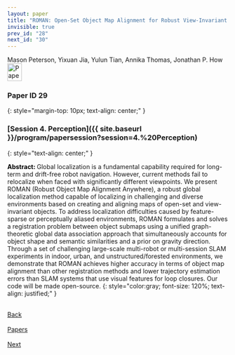 ```yaml
---
layout: paper
title: "ROMAN: Open-Set Object Map Alignment for Robust View-Invariant Global Localization"
invisible: true
prev_id: "28"
next_id: "30"
---
```

<div class="paper-authors">
  <div class="paper-author-box">
    <div class="paper-author-name">Mason Peterson, Yixuan Jia, Yulun Tian, Annika Thomas, Jonathan P. How</div>
    <div class="paper-author-uni"></div>
  </div>
</div>

<div class="paper-pdf">
  <div>
    <a href="https://www.roboticsproceedings.org/rss21/p029.pdf" title="Download PDF" target="_blank">
      <img src="{{ site.baseurl }}/images/paper_link_cardinal_red.png" alt="Paper PDF" width="33" height="40" />
    </a>
  </div>
</div>

### Paper ID 29
{: style="margin-top: 10px; text-align: center;" }

### [Session 4. Perception]({{ site.baseurl }}/program/papersession?session=4.%20Perception)
{: style="text-align: center;" }

<b style="color: black;">Abstract: </b>Global localization is a fundamental capability required for long-term and drift-free robot navigation. However, current methods fail to relocalize when faced with significantly different viewpoints. We present ROMAN (Robust Object Map Alignment Anywhere), a robust global localization method capable of localizing in challenging and diverse environments based on creating and aligning maps of open-set and view-invariant objects. To address localization difficulties caused by feature-sparse or perceptually aliased environments, ROMAN formulates and solves a registration problem between object submaps using a unified graph-theoretic global data association approach that simultaneously accounts for object shape and semantic similarities and a prior on gravity direction. Through a set of challenging large-scale multi-robot or multi-session SLAM experiments in indoor, urban, and unstructured/forested environments, we demonstrate that ROMAN achieves higher accuracy in terms of object map alignment than other registration methods and lower trajectory estimation errors than SLAM systems that use visual features for loop closures. Our code will be made open-source.
{: style="color:gray; font-size: 120%; text-align: justified;" }

<div class="paper-menu">
  <div class="paper-menu-inner">
    <a href="{{ site.baseurl }}/program/papers/28/" title="Previous Paper">
            <div class="paper-menu-icon">
                <i class="fa fa-chevron-left"></i><br>
                <span class="paper-menu-label">Back</span>
            </div>
        </a>
    <a href="{{ site.baseurl }}/program/papers" title="All Papers">
      <div class="paper-menu-icon">
        <i class="fa fa-list"></i><br>
        <span class="paper-menu-label">Papers</span>
      </div>
    </a>
    <a href="{{ site.baseurl }}/program/papers/30/" title="Next Paper">
            <div class="paper-menu-icon">
                <i class="fa fa-chevron-right"></i><br>
                <span class="paper-menu-label">Next</span>
            </div>
        </a>
  </div>
</div>
